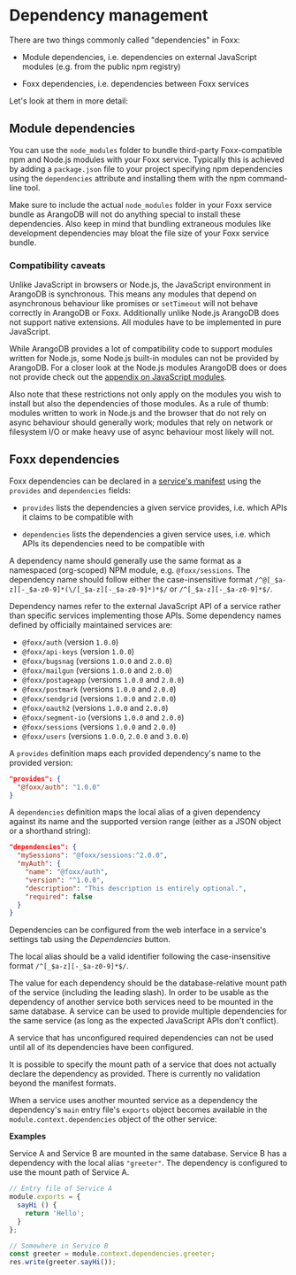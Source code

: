 Dependency management
=====================

There are two things commonly called "dependencies" in Foxx:

* Module dependencies, i.e. dependencies on external JavaScript modules (e.g. from the public npm registry)

* Foxx dependencies, i.e. dependencies between Foxx services

Let's look at them in more detail:

Module dependencies
-------------------

You can use the `node_modules` folder to bundle third-party Foxx-compatible npm and Node.js modules with your Foxx service. Typically this is achieved by adding a `package.json` file to your project specifying npm dependencies using the `dependencies` attribute and installing them with the npm command-line tool.

Make sure to include the actual `node_modules` folder in your Foxx service bundle as ArangoDB will not do anything special to install these dependencies. Also keep in mind that bundling extraneous modules like development dependencies may bloat the file size of your Foxx service bundle.

### Compatibility caveats

Unlike JavaScript in browsers or Node.js, the JavaScript environment in ArangoDB is synchronous. This means any modules that depend on asynchronous behaviour like promises or `setTimeout` will not behave correctly in ArangoDB or Foxx. Additionally unlike Node.js ArangoDB does not support native extensions. All modules have to be implemented in pure JavaScript.

While ArangoDB provides a lot of compatibility code to support modules written for Node.js, some Node.js built-in modules can not be provided by ArangoDB. For a closer look at the Node.js modules ArangoDB does or does not provide check out the [appendix on JavaScript modules](../../Appendix/JavaScriptModules/README.md).

Also note that these restrictions not only apply on the modules you wish to install but also the dependencies of those modules. As a rule of thumb: modules written to work in Node.js and the browser that do not rely on async behaviour should generally work; modules that rely on network or filesystem I/O or make heavy use of async behaviour most likely will not.

Foxx dependencies
-----------------

Foxx dependencies can be declared in a [service's manifest](Manifest.md) using the `provides` and `dependencies` fields:

* `provides` lists the dependencies a given service provides, i.e. which APIs it claims to be compatible with

* `dependencies` lists the dependencies a given service uses, i.e. which APIs its dependencies need to be compatible with

A dependency name should generally use the same format as a namespaced (org-scoped) NPM module, e.g. `@foxx/sessions`. The dependency name should follow either the case-insensitive format
  `/^@[_$a-z][-_$a-z0-9]*(\/[_$a-z][-_$a-z0-9]*)*$/` or `/^[_$a-z][-_$a-z0-9]*$/`.

Dependency names refer to the external JavaScript API of a service rather than specific services implementing those APIs. Some dependency names defined by officially maintained services are:

* `@foxx/auth` (version `1.0.0`)
* `@foxx/api-keys` (version `1.0.0`)
* `@foxx/bugsnag` (versions `1.0.0` and `2.0.0`)
* `@foxx/mailgun` (versions `1.0.0` and `2.0.0`)
* `@foxx/postageapp` (versions `1.0.0` and `2.0.0`)
* `@foxx/postmark` (versions `1.0.0` and `2.0.0`)
* `@foxx/sendgrid` (versions `1.0.0` and `2.0.0`)
* `@foxx/oauth2` (versions `1.0.0` and `2.0.0`)
* `@foxx/segment-io` (versions `1.0.0` and `2.0.0`)
* `@foxx/sessions` (versions `1.0.0` and `2.0.0`)
* `@foxx/users` (versions `1.0.0`, `2.0.0` and `3.0.0`)

A `provides` definition maps each provided dependency's name to the provided version:

```json
"provides": {
  "@foxx/auth": "1.0.0"
}
```

A `dependencies` definition maps the local alias of a given dependency against its name and the supported version range (either as a JSON object or a shorthand string):

```json
"dependencies": {
  "mySessions": "@foxx/sessions:^2.0.0",
  "myAuth": {
    "name": "@foxx/auth",
    "version": "^1.0.0",
    "description": "This description is entirely optional.",
    "required": false
  }
}
```

Dependencies can be configured from the web interface in a service's settings tab using the *Dependencies* button.

<!-- TODO (Add link to relevant aardvark docs) -->

The local alias should be a valid identifier following the case-insensitive format `/^[_$a-z][-_$a-z0-9]*$/`.

The value for each dependency should be the database-relative mount path of the service (including the leading slash). In order to be usable as the dependency of another service both services need to be mounted in the same database. A service can be used to provide multiple dependencies for the same service (as long as the expected JavaScript APIs don't conflict).

A service that has unconfigured required dependencies can not be used until all of its dependencies have been configured.

It is possible to specify the mount path of a service that does not actually declare the dependency as provided. There is currently no validation beyond the manifest formats.

When a service uses another mounted service as a dependency the dependency's `main` entry file's `exports` object becomes available in the `module.context.dependencies` object of the other service:

**Examples**

Service A and Service B are mounted in the same database.
Service B has a dependency with the local alias `"greeter"`.
The dependency is configured to use the mount path of Service A.

```js
// Entry file of Service A
module.exports = {
  sayHi () {
    return 'Hello';
  }
};

// Somewhere in Service B
const greeter = module.context.dependencies.greeter;
res.write(greeter.sayHi());
```
